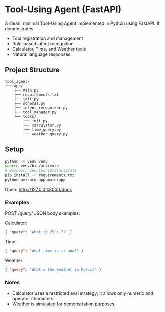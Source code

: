 # Tool-Using Agent (FastAPI)

A clean, minimal Tool-Using Agent implemented in Python using FastAPI.
It demonstrates:
- Tool registration and management
- Rule-based intent recognition
- Calculator, Time, and Weather tools
- Natural language responses

## Project Structure
```
tool_agent/
└── app/
    ├── main.py
    ├── requirements.txt
    ├── init.py
    ├── schemas.py
    ├── intent_recognizer.py
    ├── tool_manager.py
    └── tools/
        ├── init.py
        ├── calculator.py
        ├── time_query.py
        └── weather_query.py
```

## Setup
```bash
python -m venv venv
source venv/bin/activate    
# Windows: venv\Scripts\activate
pip install -r requirements.txt
python uvicorn app.main:app
```
Open: http://127.0.0.1:8000/docs

### Examples

POST /query/ JSON body examples:

Calculator:
```json
{ "query": "What is 25 + 7?" }
```

Time:
```json
{ "query": "What time is it now?" }
```

Weather:
```json
{ "query": "What's the weather in Paris?" }
```

### Notes

- Calculator uses a restricted eval strategy; it allows only numeric and operator characters.
- Weather is simulated for demonstration purposes.
